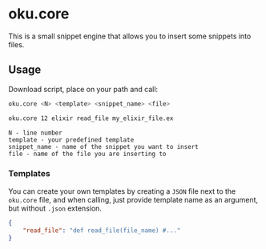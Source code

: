 # oku.core

This is a small snippet engine that allows you to insert some snippets into files.

## Usage

Download script, place on your path and call:

```bash
oku.core <N> <template> <snippet_name> <file>

oku.core 12 elixir read_file my_elixir_file.ex
```

```
N - line number
template - your predefined template
snippet_name - name of the snippet you want to insert
file - name of the file you are inserting to
```

### Templates

You can create your own templates by creating a `JSON` file next to the `oku.core` file, and when calling, just provide template name as an argument, but without `.json` extension.

```json
{
    "read_file": "def read_file(file_name) #..."
}
```
